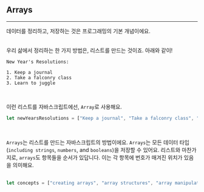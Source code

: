 ## Arrays
---
데이터를 정리하고, 저장하는 것은 프로그래밍의 기본 개념이에요.
<br>
<br>

우리 삶에서 정리하는 한 가지 방법은, 리스트를 만드는 것이죠. 아래와 같이!
```
New Year's Resolutions:

1. Keep a journal 
2. Take a falconry class
3. Learn to juggle
```
<br>

이런 리스트를 자바스크립트에선, `Array`로 사용해요.
<br>

```javascript
let newYearsResolutions = ["Keep a journal", "Take a falconry class", "Learn to juggle"];
```
<br>

`Arrays`는 리스트를 만드는 자바스크립트의 방법이에요. `Arrays`는 모든 데이터 타입(`including strings`, `numbers`, and `booleans`)을 저장할 수 있어요. 리스트와 마찬가지로, `arrays`도 항목들을 순서가 있답니다. 이는 각 항목에 번호가 매겨진 위치가 있음을 의미해요.
<br>
<br>

```javascript
let concepts = ["creating arrays", "array structures", "array manipulation"];
```